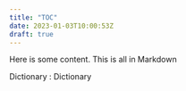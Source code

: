 ```yaml
---
title: "TOC"
date: 2023-01-03T10:00:53Z
draft: true
---
```

Here is some content. This is all in Markdown 

Dictionary
: Dictionary

